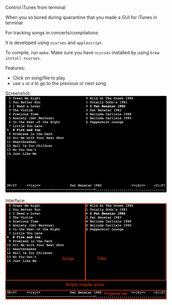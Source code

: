 Control iTunes from terminal

When you so bored during quarantine that you made a GUI for iTunes in terminal

For tracking songs in concerts/compilations

It is developed using `ncurses` and `applescript`

To compile, run `make`. Make sure you have `ncurses` installed by using `brew install ncurses`.

Features:
- Click on song/file to play
- use `a` or `d` to go to the previous or next song

Screenshot:
![](interface.png)

Interface:
![](interface_marked.png)